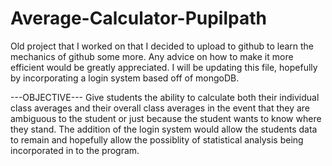 # Average-Calculator-Pupilpath
Old project that I worked on that I decided to upload to github to learn the mechanics of github some more. Any advice on how to make it more efficient would be greatly appreciated. I will be updating this file, hopefully by incorporating a login system based off of mongoDB.  

---OBJECTIVE---
Give students the ability to calculate both their individual class averages and their overall class averages in the event that they are ambiguous to the student or just because the student wants to know where they stand. The addition of the login system would allow the students data to remain and hopefully allow the possiblity of statistical analysis being incorporated in to the program.
